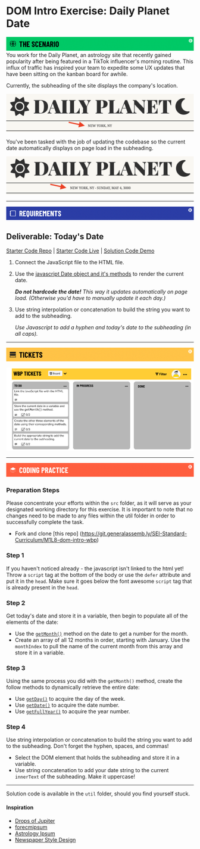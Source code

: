 # DOM Intro Exercise: Daily Planet Date
![Scenario](./assets/banner-scenario.png)
You work for the Daily Planet, an astrology site that recently gained popularity after being featured in a TikTok influencer's morning routine. This influx of traffic has inspired your team to expedite some UX updates that have been sitting on the kanban board for awhile.

Currently, the subheading of the site displays the company's location.

![NEW YORK, NY - SUNDAY, MAY 4, 3000](./assets/example1.png)

You've been tasked with the job of updating the codebase so the current date automatically displays on page load in the subheading.

![NEW YORK, NY - SUNDAY, MAY 4, 3000](./assets/example2.png)

---
![Requirements](./assets/banner-requirements.png)
## Deliverable: Today's Date

[Starter Code Repo](https://git.generalassemb.ly/SEI-Standard-Curriculum/M1L8-dom-intro-wbp) | [Starter Code Live]( https://pages.git.generalassemb.ly/taylor-darneille/dom-intro-exercise/) | [Solution Code Demo](https://pages.git.generalassemb.ly/taylor-darneille/dom-intro-solution/)

1. Connect the JavaScript file to the HTML file.

1. Use the [javascript Date object and it's methods](https://www.w3schools.com/jsref/jsref_obj_date.asp) to render the current date.

    _**Do not hardcode the date!** This way it updates automatically on page load. (Otherwise you'd have to manually update it each day.)_

1. Use string interpolation or concatenation to build the string you want to add to the subheading.
    
    _Use Javascript to add a hyphen and today's date to the subheading (in all caps)._



---
![Tickets](./assets/banner-tickets.png)

![Kanban Board](./assets/kanban-jira-board-dom-intro.png)

---
![Coding Practice](./assets/banner-coding.png)

### Preparation Steps

Please concentrate your efforts within the `src` folder, as it will serve as your designated working directory for this exercise. It is important to note that no changes need to be made to any files within the util folder in order to successfully complete the task.

- Fork and clone [this repo] (https://git.generalassemb.ly/SEI-Standard-Curriculum/M1L8-dom-intro-wbp)



### Step 1

 If you haven't noticed already - the javascript isn't linked to the html yet! Throw a `script` tag at the bottom of the body or use the `defer` attribute and put it in the `head`. Make sure it goes below the font awesome `script` tag that is already present in the `head`.

### Step 2

Get today's date and store it in a variable, then begin to populate all of the elements of the date:
- Use the [`getMonth()`](https://www.w3schools.com/jsref/jsref_getmonth.asp) method on the date to get a number for the month.
- Create an array of all 12 months in order, starting with January. Use the `monthIndex` to pull the name of the current month from this array and store it in a variable.

### Step 3

Using the same process you did with the `getMonth()` method, create the follow methods to dynamically retrieve the entire date:
- Use [`getDay()`](https://www.w3schools.com/jsref/jsref_getday.asp) to acquire the day of the week.
- Use [`getDate()`](https://www.w3schools.com/jsref/jsref_getdate.asp) to acquire the date number.
- Use [`getFullYear()`](https://www.w3schools.com/jsref/jsref_getfullyear.asp) to acquire the year number.

### Step 4

Use string interpolation or concatenation to build the string you want to add to the subheading. Don't forget the hyphen, spaces, and commas!
- Select the DOM element that holds the subheading and store it in a variable.
- Use string concatenation to add your date string to the current `innerText` of the subheading. Make it uppercase!

---
Solution code is available in the `util` folder, should you find yourself stuck.

#### Inspiration
* [Drops of Jupiter](https://youtu.be/7Xf-Lesrkuc)
* [forecmipsum](https://forcemipsum.com/)
* [Astrology Ipsum](https://iyanna-buffaloe.github.io/astrology-ipsum/)
* [Newspaper Style Design](https://codepen.io/silkine/pen/QWBxVX)
